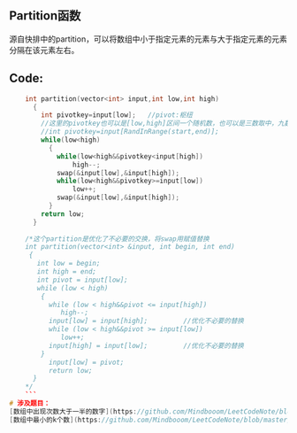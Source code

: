## Partition函数
源自快排中的partition，可以将数组中小于指定元素的元素与大于指定元素的元素分隔在该元素左右。
## Code:
```C++
    int partition(vector<int> input,int low,int high)
      {
        int pivotkey=input[low];   //pivot:枢纽
        //这里的pivotkey也可以是[low,high]区间一个随机数，也可以是三数取中，九数取中，详情见<<大话数据结构>>
        //int pivotkey=input[RandInRange(start,end)];
        while(low<high)
          {
            while(low<high&&pivotkey<input[high])
                high--;
            swap(&input[low],&input[high]);
            while(low<high&&pivotkey>=input[low])
                low++;
            swap(&input[low],&input[high]);
          } 
        return low;
      }
     
    /*这个partition是优化了不必要的交换，将swap用赋值替换
    int partition(vector<int> &input, int begin, int end)
     {
       int low = begin;
       int high = end;
       int pivot = input[low];
       while (low < high)
        {
          while (low < high&&pivot <= input[high])
             high--;
          input[low] = input[high];         //优化不必要的替换
          while (low < high&&pivot >= input[low])
             low++;
          input[high] = input[low];         //优化不必要的替换
        }
          input[low] = pivot;
          return low;
      }
    */
    ```
# 涉及题目：
[数组中出现次数大于一半的数字](https://github.com/Mindbooom/LeetCodeNote/blob/master/Problems_Not_From_LeetCode/%E5%89%91%E6%8C%87offer/%E6%95%B0%E7%BB%84%E4%B8%AD%E5%87%BA%E7%8E%B0%E6%AC%A1%E6%95%B0%E8%B6%85%E8%BF%87%E4%B8%80%E5%8D%8A%E7%9A%84%E6%95%B0.md)
[数组中最小的k个数](https://github.com/Mindbooom/LeetCodeNote/blob/master/Problems_Not_From_LeetCode/%E5%89%91%E6%8C%87offer/%E6%95%B0%E7%BB%84%E4%B8%AD%E7%9A%84%E6%9C%80%E5%B0%8Fk%E4%B8%AA%E6%95%B0.md)
